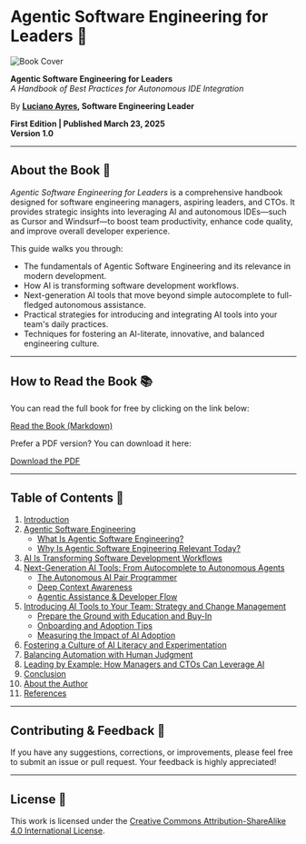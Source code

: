 # Agentic Software Engineering for Leaders 📘

![Book Cover](./images/book-cover.png)

**Agentic Software Engineering for Leaders**  
_A Handbook of Best Practices for Autonomous IDE Integration_

By **[Luciano Ayres](https://www.linkedin.com/in/lucianoayres), Software Engineering Leader**

**First Edition | Published March 23, 2025**  
**Version 1.0**

---

## About the Book 📖

_Agentic Software Engineering for Leaders_ is a comprehensive handbook designed for software engineering managers, aspiring leaders, and CTOs. It provides strategic insights into leveraging AI and autonomous IDEs—such as Cursor and Windsurf—to boost team productivity, enhance code quality, and improve overall developer experience.

This guide walks you through:

- The fundamentals of Agentic Software Engineering and its relevance in modern development.
- How AI is transforming software development workflows.
- Next-generation AI tools that move beyond simple autocomplete to full-fledged autonomous assistance.
- Practical strategies for introducing and integrating AI tools into your team's daily practices.
- Techniques for fostering an AI-literate, innovative, and balanced engineering culture.

---

## How to Read the Book 📚

You can read the full book for free by clicking on the link below:

[Read the Book (Markdown)](./Agentic_Software_Engineering_for_Leaders.md)

Prefer a PDF version? You can download it here:

[Download the PDF](./pdf/agentic-software-engineering-for-leaders.pdf)

---

## Table of Contents 📝

1. [Introduction](./Agentic_Software_Engineering_for_Leaders.md#introduction)
2. [Agentic Software Engineering](./Agentic_Software_Engineering_for_Leaders.md#agentic-software-engineering)
   - [What Is Agentic Software Engineering?](./Agentic_Software_Engineering_for_Leaders.md#what-is-agentic-software-engineering)
   - [Why Is Agentic Software Engineering Relevant Today?](./Agentic_Software_Engineering_for_Leaders.md#why-is-agentic-software-engineering-relevant-today)
3. [AI Is Transforming Software Development Workflows](./Agentic_Software_Engineering_for_Leaders.md#ai-is-transforming-software-development-workflows)
4. [Next-Generation AI Tools: From Autocomplete to Autonomous Agents](./Agentic_Software_Engineering_for_Leaders.md#next-generation-ai-tools-from-autocomplete-to-autonomous-agents)
   - [The Autonomous AI Pair Programmer](./Agentic_Software_Engineering_for_Leaders.md#the-autonomous-ai-pair-programmer)
   - [Deep Context Awareness](./Agentic_Software_Engineering_for_Leaders.md#deep-context-awareness)
   - [Agentic Assistance & Developer Flow](./Agentic_Software_Engineering_for_Leaders.md#agentic-assistance--developer-flow)
5. [Introducing AI Tools to Your Team: Strategy and Change Management](./Agentic_Software_Engineering_for_Leaders.md#introducing-ai-tools-to-your-team-strategy-and-change-management)
   - [Prepare the Ground with Education and Buy-In](./Agentic_Software_Engineering_for_Leaders.md#prepare-the-ground-with-education-and-buy-in)
   - [Onboarding and Adoption Tips](./Agentic_Software_Engineering_for_Leaders.md#onboarding-and-adoption-tips)
   - [Measuring the Impact of AI Adoption](./Agentic_Software_Engineering_for_Leaders.md#measuring-the-impact-of-ai-adoption)
6. [Fostering a Culture of AI Literacy and Experimentation](./Agentic_Software_Engineering_for_Leaders.md#fostering-a-culture-of-ai-literacy-and-experimentation)
7. [Balancing Automation with Human Judgment](./Agentic_Software_Engineering_for_Leaders.md#balancing-automation-with-human-judgment)
8. [Leading by Example: How Managers and CTOs Can Leverage AI](./Agentic_Software_Engineering_for_Leaders.md#leading-by-example-how-managers-and-ctos-can-leverage-ai)
9. [Conclusion](./Agentic_Software_Engineering_for_Leaders.md#conclusion)
10. [About the Author](./Agentic_Software_Engineering_for_Leaders.md#about-the-author)
11. [References](./Agentic_Software_Engineering_for_Leaders.md#references)

---

## Contributing & Feedback 🤝

If you have any suggestions, corrections, or improvements, please feel free to submit an issue or pull request. Your feedback is highly appreciated!

---

## License 📄

This work is licensed under the [Creative Commons Attribution-ShareAlike 4.0 International License](https://creativecommons.org/licenses/by-sa/4.0/).
